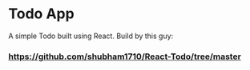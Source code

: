 # Todo App
A simple Todo built using React. Build by this guy:
### https://github.com/shubham1710/React-Todo/tree/master



